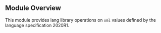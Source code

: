 ## Module Overview

This module provides lang library operations on `xml` values defined by the language specification 2020R1.
